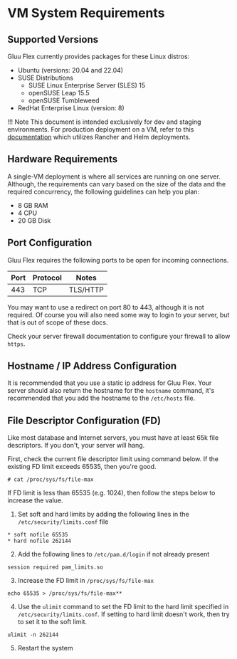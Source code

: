 # VM System Requirements

## Supported Versions

Gluu Flex currently provides packages for these Linux distros:

- Ubuntu (versions: 20.04 and 22.04)
- SUSE Distributions
    - SUSE Linux Enterprise Server (SLES) 15
    - openSUSE Leap 15.5
    - openSUSE Tumbleweed
- RedHat Enterprise Linux (version: 8)

!!! Note
    This document is intended exclusively for dev and staging environments. For production deployment on a VM, refer to this [documentation](https://docs.gluu.org/vreplace-flex-version/install/helm-install/rancher) which utilizes Rancher and Helm deployments.

## Hardware Requirements

A single-VM deployment is where all services are running on one server. Although, the requirements can vary based on the size of the data and the required concurrency, the following guidelines can help you plan:

- 8 GB RAM
- 4 CPU
- 20 GB Disk

## Port Configuration

Gluu Flex requires the following ports to be open for incoming connections.

| Port | Protocol | Notes           |
|------|----------|-----------------|
| 443  | TCP      | TLS/HTTP        |

You may want to use a redirect on port 80 to 443, although it is not required. Of course you will also need some way to login to your server, but that is out of scope of these docs.

Check your server firewall documentation to configure your firewall to allow `https`.

## Hostname / IP Address Configuration

It is recommended that you use a static ip address for Gluu Flex. Your server should also return the hostname for the `hostname` command, it's recommended that you add the hostname to the `/etc/hosts` file.

## File Descriptor Configuration (FD)

Like most database and Internet servers, you must have at least 65k file descriptors. If you don't, your server will hang.

First, check the current file descriptor limit using command below. If the existing FD limit exceeds 65535, then you're good.

```text
# cat /proc/sys/fs/file-max
```

If FD limit is less than 65535 (e.g. 1024), then follow the steps below to increase the value.

1) Set soft and hard limits by adding the following lines in the `/etc/security/limits.conf` file

```text
* soft nofile 65535
* hard nofile 262144
```

2) Add the following lines to `/etc/pam.d/login` if not already present

```text
session required pam_limits.so
```

3) Increase the FD limit in `/proc/sys/fs/file-max`

```text
echo 65535 > /proc/sys/fs/file-max**
```

4) Use the `ulimit` command to set the FD limit to the hard limit specified in `/etc/security/limits.conf`. If setting to hard limit doesn't work, then try to set it to the soft limit.

```text
ulimit -n 262144
```

5) Restart the system
